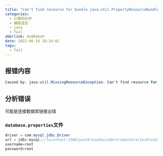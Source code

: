 ```yaml
---
title: "Can't find resource for bundle java.util.PropertyResourceBundle, key host"
categories:
  - 计算机科学
  - 编程语言
  - java
  - fail
abbrlink: 8a90aba9
date: 2022-06-18 18:24:01
tags:
  - fail
---
```




## 报错内容

```java
Caused by: java.util.MissingResourceException: Can't find resource for bundle java.util.PropertyResourceBundle, key host
```

## 分析错误

可能是连接数据库链接出错

### `database.properties`文件

```java
driver = com.mysql.jdbc.Driver
url = jdbc:mysql://localhost:3306/yootk?useUnicode=true&characterEncoding=utf-8
username=root
password=root
```

